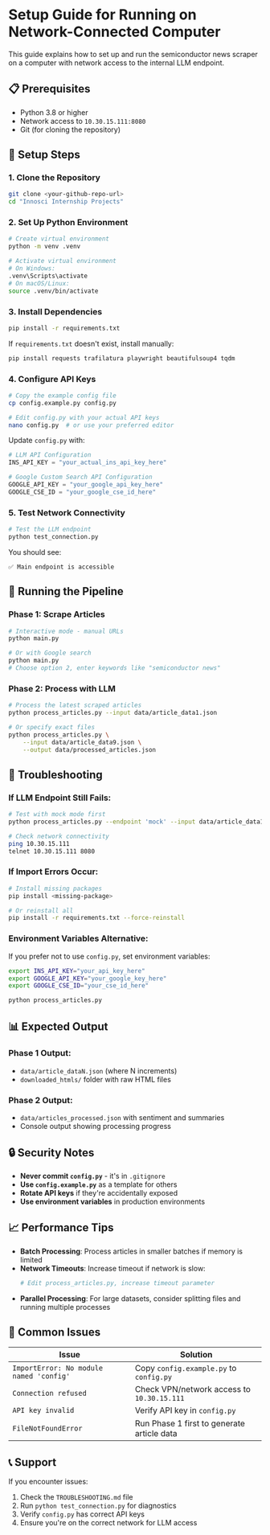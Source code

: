 # Setup Guide for Running on Network-Connected Computer

This guide explains how to set up and run the semiconductor news scraper on a computer with network access to the internal LLM endpoint.

## 📋 **Prerequisites**

- Python 3.8 or higher
- Network access to `10.30.15.111:8080`
- Git (for cloning the repository)

## 🚀 **Setup Steps**

### 1. **Clone the Repository**
```bash
git clone <your-github-repo-url>
cd "Innosci Internship Projects"
```

### 2. **Set Up Python Environment**
```bash
# Create virtual environment
python -m venv .venv

# Activate virtual environment
# On Windows:
.venv\Scripts\activate
# On macOS/Linux:
source .venv/bin/activate
```

### 3. **Install Dependencies**
```bash
pip install -r requirements.txt
```

If `requirements.txt` doesn't exist, install manually:
```bash
pip install requests trafilatura playwright beautifulsoup4 tqdm
```

### 4. **Configure API Keys**
```bash
# Copy the example config file
cp config.example.py config.py

# Edit config.py with your actual API keys
nano config.py  # or use your preferred editor
```

Update `config.py` with:
```python
# LLM API Configuration
INS_API_KEY = "your_actual_ins_api_key_here"

# Google Custom Search API Configuration  
GOOGLE_API_KEY = "your_google_api_key_here"
GOOGLE_CSE_ID = "your_google_cse_id_here"
```

### 5. **Test Network Connectivity**
```bash
# Test the LLM endpoint
python test_connection.py
```

You should see:
```
✅ Main endpoint is accessible
```

## 🏃 **Running the Pipeline**

### **Phase 1: Scrape Articles**
```bash
# Interactive mode - manual URLs
python main.py

# Or with Google search
python main.py
# Choose option 2, enter keywords like "semiconductor news"
```

### **Phase 2: Process with LLM**
```bash
# Process the latest scraped articles
python process_articles.py --input data/article_data1.json

# Or specify exact files
python process_articles.py \
    --input data/article_data9.json \
    --output data/processed_articles.json
```

## 🔧 **Troubleshooting**

### **If LLM Endpoint Still Fails:**
```bash
# Test with mock mode first
python process_articles.py --endpoint 'mock' --input data/article_data1.json

# Check network connectivity
ping 10.30.15.111
telnet 10.30.15.111 8080
```

### **If Import Errors Occur:**
```bash
# Install missing packages
pip install <missing-package>

# Or reinstall all
pip install -r requirements.txt --force-reinstall
```

### **Environment Variables Alternative:**
If you prefer not to use `config.py`, set environment variables:
```bash
export INS_API_KEY="your_api_key_here"
export GOOGLE_API_KEY="your_google_key_here" 
export GOOGLE_CSE_ID="your_cse_id_here"

python process_articles.py
```

## 📊 **Expected Output**

### **Phase 1 Output:**
- `data/article_dataN.json` (where N increments)
- `downloaded_htmls/` folder with raw HTML files

### **Phase 2 Output:**
- `data/articles_processed.json` with sentiment and summaries
- Console output showing processing progress

## 🔒 **Security Notes**

- **Never commit `config.py`** - it's in `.gitignore`
- **Use `config.example.py`** as a template for others
- **Rotate API keys** if they're accidentally exposed
- **Use environment variables** in production environments

## 📈 **Performance Tips**

- **Batch Processing**: Process articles in smaller batches if memory is limited
- **Network Timeouts**: Increase timeout if network is slow:
  ```bash
  # Edit process_articles.py, increase timeout parameter
  ```
- **Parallel Processing**: For large datasets, consider splitting files and running multiple processes

## 🐛 **Common Issues**

| Issue | Solution |
|-------|----------|
| `ImportError: No module named 'config'` | Copy `config.example.py` to `config.py` |
| `Connection refused` | Check VPN/network access to `10.30.15.111` |
| `API key invalid` | Verify API key in `config.py` |
| `FileNotFoundError` | Run Phase 1 first to generate article data |

## 📞 **Support**

If you encounter issues:
1. Check the `TROUBLESHOOTING.md` file
2. Run `python test_connection.py` for diagnostics
3. Verify `config.py` has correct API keys
4. Ensure you're on the correct network for LLM access
